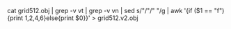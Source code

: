 cat grid512.obj | grep -v vt | grep -v vn | sed s/"\/"/" "/g | awk '{if ($1 == "f"){print $1,$2,$4,$6}else{print $0}}' > grid512.v2.obj


